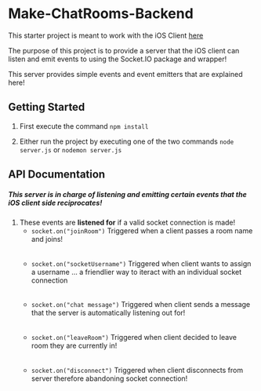 # Make-ChatRooms-Backend

This starter project is meant to work with the iOS Client [here](https://github.com/Make-School-Labs/Make-ChatRooms)

The purpose of this project is to provide a server that the iOS client can listen and emit events to using the Socket.IO package and wrapper!

This server provides simple events and event emitters that are explained here!


## Getting Started

1. First execute the command `npm install`

2. Either run the project by executing one of the two commands `node server.js` or `nodemon server.js`

## API Documentation

##### This server is in charge of listening and emitting certain events that the iOS client side reciprocates!

1. These events are **listened for** if a valid socket connection is made!
    * `socket.on("joinRoom")` Triggered when a client passes a room name and joins!
    ######
    *  `socket.on("socketUsername")` Triggered when client wants to assign a username ... a friendlier way to iteract with an individual socket connection
    ######
    * `socket.on("chat message")` Triggered when client sends a message that the server is automatically listening out for!
    ######
    * `socket.on("leaveRoom")` Triggered when client decided to leave room they are currently in!
    ######
    * `socket.on("disconnect")` Triggered when client disconnects from server therefore abandoning socket connection!